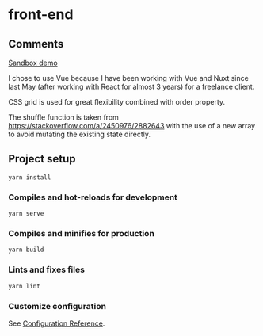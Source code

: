 # front-end

## Comments

[Sandbox demo](https://codesandbox.io/s/front-end-mf-k5w3k)

I chose to use Vue because I have been working with Vue and Nuxt since last May (after working with React for almost 3 years) for a freelance client.

CSS grid is used for great flexibility combined with order property.

The shuffle function is taken from https://stackoverflow.com/a/2450976/2882643 with the use of a new array to avoid mutating the existing state directly.

## Project setup
```
yarn install
```

### Compiles and hot-reloads for development
```
yarn serve
```

### Compiles and minifies for production
```
yarn build
```

### Lints and fixes files
```
yarn lint
```

### Customize configuration
See [Configuration Reference](https://cli.vuejs.org/config/).
